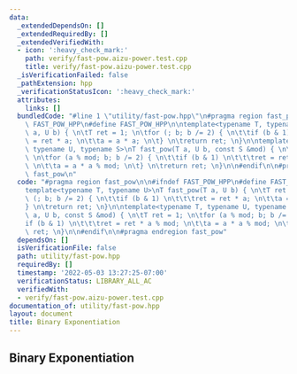```yaml
---
data:
  _extendedDependsOn: []
  _extendedRequiredBy: []
  _extendedVerifiedWith:
  - icon: ':heavy_check_mark:'
    path: verify/fast-pow.aizu-power.test.cpp
    title: verify/fast-pow.aizu-power.test.cpp
  _isVerificationFailed: false
  _pathExtension: hpp
  _verificationStatusIcon: ':heavy_check_mark:'
  attributes:
    links: []
  bundledCode: "#line 1 \"utility/fast-pow.hpp\"\n#pragma region fast_pow\n\n#ifndef\
    \ FAST_POW_HPP\n#define FAST_POW_HPP\n\ntemplate<typename T, typename U>\nT fast_pow(T\
    \ a, U b) { \n\tT ret = 1; \n\tfor (; b; b /= 2) { \n\t\tif (b & 1) \n\t\t\tret\
    \ = ret * a; \n\t\ta = a * a; \n\t} \n\treturn ret; \n}\n\ntemplate<typename T,\
    \ typename U, typename S>\nT fast_pow(T a, U b, const S &mod) { \n\tT ret = 1;\
    \ \n\tfor (a % mod; b; b /= 2) { \n\t\tif (b & 1) \n\t\t\tret = ret * a % mod;\
    \ \n\t\ta = a * a % mod; \n\t} \n\treturn ret; \n}\n\n#endif\n\n#pragma endregion\
    \ fast_pow\n"
  code: "#pragma region fast_pow\n\n#ifndef FAST_POW_HPP\n#define FAST_POW_HPP\n\n\
    template<typename T, typename U>\nT fast_pow(T a, U b) { \n\tT ret = 1; \n\tfor\
    \ (; b; b /= 2) { \n\t\tif (b & 1) \n\t\t\tret = ret * a; \n\t\ta = a * a; \n\t\
    } \n\treturn ret; \n}\n\ntemplate<typename T, typename U, typename S>\nT fast_pow(T\
    \ a, U b, const S &mod) { \n\tT ret = 1; \n\tfor (a % mod; b; b /= 2) { \n\t\t\
    if (b & 1) \n\t\t\tret = ret * a % mod; \n\t\ta = a * a % mod; \n\t} \n\treturn\
    \ ret; \n}\n\n#endif\n\n#pragma endregion fast_pow"
  dependsOn: []
  isVerificationFile: false
  path: utility/fast-pow.hpp
  requiredBy: []
  timestamp: '2022-05-03 13:27:25-07:00'
  verificationStatus: LIBRARY_ALL_AC
  verifiedWith:
  - verify/fast-pow.aizu-power.test.cpp
documentation_of: utility/fast-pow.hpp
layout: document
title: Binary Exponentiation
---
```


## Binary Exponentiation